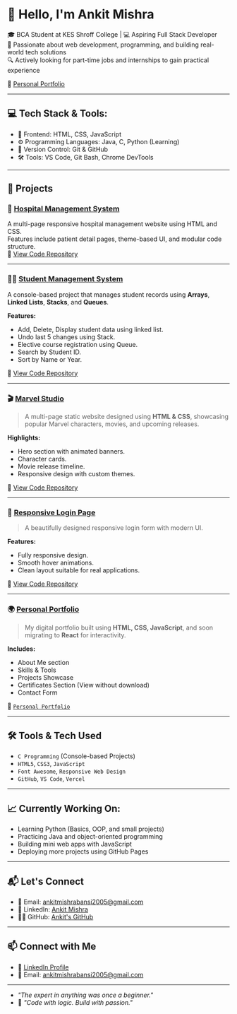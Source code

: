 # 👋 Hello, I'm Ankit Mishra

🎓 BCA Student at KES Shroff College | 💻 Aspiring Full Stack Developer  
🚀 Passionate about web development, programming, and building real-world tech solutions  
🔍 Actively looking for part-time jobs and internships to gain practical experience

🔗 [Personal Portfolio]( https://ankitmishra2005.github.io/My-Portfolio/)

---

## 💻 Tech Stack & Tools:
- 🧱 Frontend: HTML, CSS, JavaScript
- ⚙️ Programming Languages: Java, C, Python (Learning)
- 📂 Version Control: Git & GitHub
- 🛠️ Tools: VS Code, Git Bash, Chrome DevTools

---

## 📁 Projects

### 💊 [Hospital Management System](https://ankitmishra2005.github.io/Hospital-Management-System)  
A multi-page responsive hospital management website using HTML and CSS.  
Features include patient detail pages, theme-based UI, and modular code structure.  
🔗 [View Code Repository](https://github.com/ankitmishra2005/hospital-management-system)

---

### 🧑‍🎓 [Student Management System](https://ankitmishra2005.github.io/Student-Management-System) 
A console-based project that manages student records using **Arrays**, **Linked Lists**, **Stacks**, and **Queues**.

**Features:**
- Add, Delete, Display student data using linked list.
- Undo last 5 changes using Stack.
- Elective course registration using Queue.
- Search by Student ID.
- Sort by Name or Year.
  
🔗 [View Code Repository](https://github.com/ankitmishra2005/Student-Management-System)

---

### 🎬 [Marvel Studio](https://ankitmishra2005.github.io/Marvel-Studio) 
> A multi-page static website designed using **HTML & CSS**, showcasing popular Marvel characters, movies, and upcoming releases.

**Highlights:**
- Hero section with animated banners.
- Character cards.
- Movie release timeline.
- Responsive design with custom themes.

🔗 [View Code Repository](https://github.com/ankitmishra2005/Marvel-Studio)

---

### 🔐 [Responsive Login Page](https://ankitmishra2005.github.io/Responsive-Login-Page) 
> A beautifully designed responsive login form with modern UI.

**Features:**
- Fully responsive design.
- Smooth hover animations.
- Clean layout suitable for real applications.

🔗 [View Code Repository](https://github.com/ankitmishra2005/Responsive-Login-Page)

---

### 🌍 [Personal Portfolio](https://ankitmishra2005.github.io/My-Portfolio) 
> My digital portfolio built using **HTML, CSS, JavaScript**, and soon migrating to **React** for interactivity.

**Includes:**
- About Me section
- Skills & Tools
- Projects Showcase
- Certificates Section (View without download)
- Contact Form

🔗 [`Personal Portfolio`]( https://ankitmishra2005.github.io/My-Portfolio/)  

---

## 🛠️ Tools & Tech Used

- `C Programming` (Console-based Projects)
- `HTML5`, `CSS3`, `JavaScript`
- `Font Awesome`, `Responsive Web Design`
- `GitHub`, `VS Code`, `Vercel`

---

## 📈 Currently Working On:
- Learning Python (Basics, OOP, and small projects)
- Practicing Java and object-oriented programming
- Building mini web apps with JavaScript
- Deploying more projects using GitHub Pages

---

## 📬 Let's Connect

- 📧 Email: [ankitmishrabansi2005@gmail.com](mailto:ankitmishrabansi2005@gmail.com)
- 💼 LinkedIn: [Ankit Mishra](https://linkedin.com/in/ankit-mishra-b01621325)
- 🧑‍💻 GitHub: [Ankit's GitHub](https://github.com/ankitmishra-bansi)

---

## 📫 Connect with Me

- 💼 [LinkedIn Profile](https://linkedin.com/in/ankit-mishra-b01621325)
- 📧 Email: ankitmishrabansi2005@gmail.com

---

- *"The expert in anything was once a beginner."*
- 🌟 *"Code with logic. Build with passion."*

